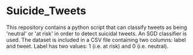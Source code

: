 # Suicide_Tweets

This repository contains a python script that can classify tweets as being 'neutral' or 'at risk' in order to detect suicidal tweets. An SGD classifier is used. The dataset is included in a CSV file containing two columns: label and tweet. Label has two values: 1 (i.e. at risk) and 0 (i.e. neutral).
